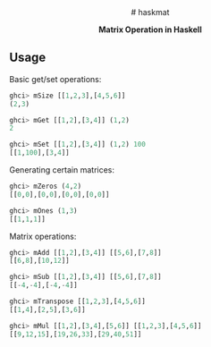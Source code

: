 <div align="center">
  # haskmat

  **Matrix Operation in Haskell**
</div>

## Usage

Basic get/set operations:
```hs
ghci> mSize [[1,2,3],[4,5,6]]
(2,3)

ghci> mGet [[1,2],[3,4]] (1,2)
2

ghci> mSet [[1,2],[3,4]] (1,2) 100
[[1,100],[3,4]]
```

Generating certain matrices:
```hs
ghci> mZeros (4,2)
[[0,0],[0,0],[0,0],[0,0]]

ghci> mOnes (1,3)
[[1,1,1]]
```

Matrix operations:
```hs
ghci> mAdd [[1,2],[3,4]] [[5,6],[7,8]]
[[6,8],[10,12]]

ghci> mSub [[1,2],[3,4]] [[5,6],[7,8]]
[[-4,-4],[-4,-4]]

ghci> mTranspose [[1,2,3],[4,5,6]]
[[1,4],[2,5],[3,6]]

ghci> mMul [[1,2],[3,4],[5,6]] [[1,2,3],[4,5,6]]
[[9,12,15],[19,26,33],[29,40,51]]
```
